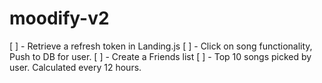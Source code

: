 # moodify-v2

[ ] - Retrieve a refresh token in Landing.js
[ ] - Click on song functionality, Push to DB for user.
[ ] - Create a Friends list
[ ] - Top 10 songs picked by user. Calculated every 12 hours.
